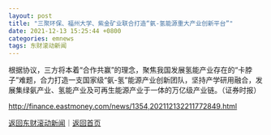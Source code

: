 ```yaml
---
layout: post
title: "三聚环保、福州大学、紫金矿业联合打造“氨-氢能源重大产业创新平台”"
date: 2021-12-13 15:25:44 +0800
categories: emnews
tags: 东财滚动新闻
---
```


根据协议，三方将本着“合作共赢”的理念，聚焦我国发展氢能产业存在的“卡脖子”难题，合力打造一支国家级“氨-氢”能源产业创新团队，坚持产学研用融合，发展集绿氨产业、氢能产业及可再生能源产业于一体的万亿级产业链。（证券时报）

<http://finance.eastmoney.com/news/1354,202112132211772849.html>

[返回东财滚动新闻](//finews.withounder.com/emnews/)｜[返回首页](//finews.withounder.com/)